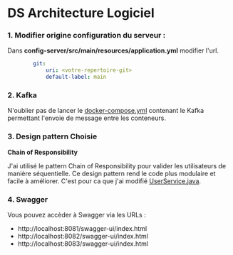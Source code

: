 # DS Architecture Logiciel

### 1. Modifier origine configuration du serveur :
Dans **config-server/src/main/resources/application.yml** modifier l'url.
```yml
        git:
            uri: <votre-repertoire-git>
            default-label: main
```

### 2. Kafka
N'oublier pas de lancer le [docker-compose.yml](/docker-compose.yml) contenant le Kafka permettant l'envoie de message entre les conteneurs.

### 3. Design pattern Choisie
**Chain of Responsibility**

J'ai utilisé le pattern Chain of Responsibility pour valider les utilisateurs de manière séquentielle. Ce design pattern rend le code plus modulaire et facile à améliorer. C'est pour ca que j'ai modifié [UserService.java](/user-service/src/main/java/ynov/architecture/ds/userservice/service/UserService.java).

### 4. Swagger
Vous pouvez accèder à Swagger via les URLs :
- http://localhost:8081/swagger-ui/index.html
- http://localhost:8082/swagger-ui/index.html
- http://localhost:8083/swagger-ui/index.html